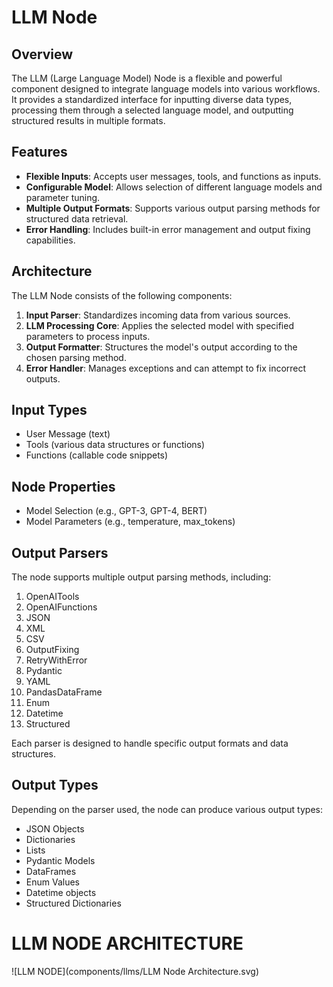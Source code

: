 # LLM Node

## Overview

The LLM (Large Language Model) Node is a flexible and powerful component designed to integrate language models into various workflows. It provides a standardized interface for inputting diverse data types, processing them through a selected language model, and outputting structured results in multiple formats.

## Features

- **Flexible Inputs**: Accepts user messages, tools, and functions as inputs.
- **Configurable Model**: Allows selection of different language models and parameter tuning.
- **Multiple Output Formats**: Supports various output parsing methods for structured data retrieval.
- **Error Handling**: Includes built-in error management and output fixing capabilities.

## Architecture

The LLM Node consists of the following components:

1. **Input Parser**: Standardizes incoming data from various sources.
2. **LLM Processing Core**: Applies the selected model with specified parameters to process inputs.
3. **Output Formatter**: Structures the model's output according to the chosen parsing method.
4. **Error Handler**: Manages exceptions and can attempt to fix incorrect outputs.

## Input Types

- User Message (text)
- Tools (various data structures or functions)
- Functions (callable code snippets)

## Node Properties

- Model Selection (e.g., GPT-3, GPT-4, BERT)
- Model Parameters (e.g., temperature, max_tokens)

## Output Parsers

The node supports multiple output parsing methods, including:

1. OpenAITools
2. OpenAIFunctions
3. JSON
4. XML
5. CSV
6. OutputFixing
7. RetryWithError
8. Pydantic
9. YAML
10. PandasDataFrame
11. Enum
12. Datetime
13. Structured

Each parser is designed to handle specific output formats and data structures.

## Output Types

Depending on the parser used, the node can produce various output types:

- JSON Objects
- Dictionaries
- Lists
- Pydantic Models
- DataFrames
- Enum Values
- Datetime objects
- Structured Dictionaries

# LLM NODE ARCHITECTURE
![LLM NODE](components/llms/LLM Node Architecture.svg)